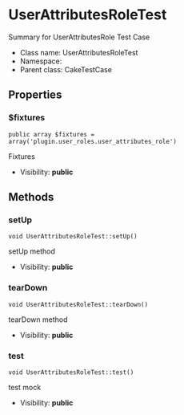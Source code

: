 UserAttributesRoleTest
===============

Summary for UserAttributesRole Test Case




* Class name: UserAttributesRoleTest
* Namespace: 
* Parent class: CakeTestCase





Properties
----------


### $fixtures

    public array $fixtures = array('plugin.user_roles.user_attributes_role')

Fixtures



* Visibility: **public**


Methods
-------


### setUp

    void UserAttributesRoleTest::setUp()

setUp method



* Visibility: **public**




### tearDown

    void UserAttributesRoleTest::tearDown()

tearDown method



* Visibility: **public**




### test

    void UserAttributesRoleTest::test()

test mock



* Visibility: **public**




